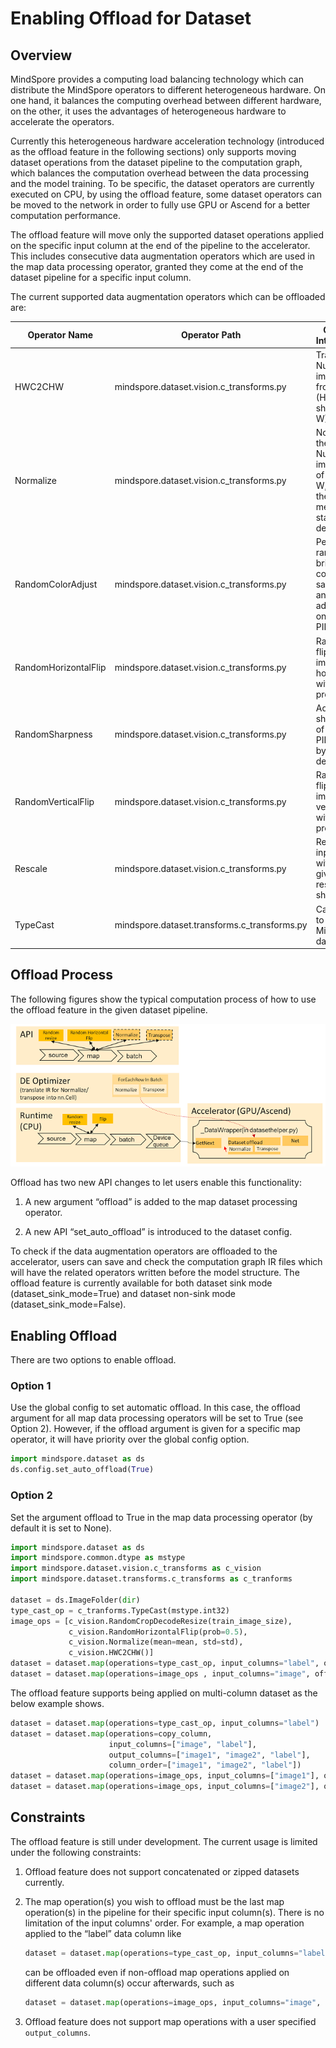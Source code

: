 # Enabling Offload for Dataset

## Overview

MindSpore provides a computing load balancing technology which can distribute the MindSpore operators to different heterogeneous hardware. On one hand, it balances the computing overhead between different hardware, on the other, it uses the advantages of heterogeneous hardware to accelerate the operators.

Currently this heterogeneous hardware acceleration technology (introduced as the offload feature in the following sections) only supports moving dataset operations from the dataset pipeline to the computation graph, which balances the computation overhead between the data processing and the model training. To be specific, the dataset operators are currently executed on CPU, by using the offload feature, some dataset operators can be moved to the network in order to fully use GPU or Ascend for a better computation performance.

The offload feature will move only the supported dataset operations applied on the specific input column at the end of the pipeline to the accelerator. This includes consecutive data augmentation operators which are used in the map data processing operator, granted they come at the end of the dataset pipeline for a specific input column.

The current supported data augmentation operators which can be offloaded are:

| Operator Name        | Operator Path                                | Operator Introduction                                                                               |
| -------------------- | -------------------------------------------- | --------------------------------------------------------------------------------------------------- |
| HWC2CHW              | mindspore.dataset.vision.c_transforms.py     | Transpose a Numpy image array from shape (H, W, C) to shape (C, H, W)                               |
| Normalize            | mindspore.dataset.vision.c_transforms.py     | Normalize the input Numpy image array of shape (H, W, C) with the given mean and standard deviation |
| RandomColorAdjust    | mindspore.dataset.vision.c_transforms.py     | Perform a random brightness, contrast, saturation, and hue adjustment on the input PIL image        |
| RandomHorizontalFlip | mindspore.dataset.vision.c_transforms.py     | Randomly flip the input image horizontally with a given probability                                 |
| RandomSharpness      | mindspore.dataset.vision.c_transforms.py     | Adjust the sharpness of the input PIL Image by a random degree                                      |
| RandomVerticalFlip   | mindspore.dataset.vision.c_transforms.py     | Randomly flip the input image vertically with a given probability                                   |
| Rescale              | mindspore.dataset.vision.c_transforms.py     | Rescale the input image with the given rescale and shift                                            |
| TypeCast             | mindspore.dataset.transforms.c_transforms.py | Cast tensor to a given MindSpore data type                                                          |

## Offload Process

The following figures show the typical computation process of how to use the offload feature in the given dataset pipeline.

![offload](images/offload_process.PNG)

Offload has two new API changes to let users enable this functionality:

1. A new argument “offload” is added to the map dataset processing operator.

2. A new API “set_auto_offload” is introduced to the dataset config.

To check if the data augmentation operators are offloaded to the accelerator, users can save and check the computation graph IR files which will have the related operators written before the model structure. The offload feature is currently available for both dataset sink mode (dataset_sink_mode=True) and dataset non-sink mode (dataset_sink_mode=False).

## Enabling Offload

There are two options to enable offload.  

### Option 1

Use the global config to set automatic offload. In this case, the offload argument for all map data processing operators will be set to True (see Option 2). However, if the offload argument is given for a specific map operator, it will have priority over the global config option.

```python
import mindspore.dataset as ds
ds.config.set_auto_offload(True)
```

### Option 2

Set the argument offload to True in the map data processing operator (by default it is set to None).  

```python
import mindspore.dataset as ds
import mindspore.common.dtype as mstype
import mindspore.dataset.vision.c_transforms as c_vision
import mindspore.dataset.transforms.c_transforms as c_tranforms

dataset = ds.ImageFolder(dir)
type_cast_op = c_tranforms.TypeCast(mstype.int32)
image_ops = [c_vision.RandomCropDecodeResize(train_image_size),
             c_vision.RandomHorizontalFlip(prob=0.5),
             c_vision.Normalize(mean=mean, std=std),
             c_vision.HWC2CHW()]
dataset = dataset.map(operations=type_cast_op, input_columns="label", offload=True)
dataset = dataset.map(operations=image_ops , input_columns="image", offload=True)
```

The offload feature supports being applied on multi-column dataset as the below example shows.

```python
dataset = dataset.map(operations=type_cast_op, input_columns="label")
dataset = dataset.map(operations=copy_column,
                      input_columns=["image", "label"],
                      output_columns=["image1", "image2", "label"],
                      column_order=["image1", "image2", "label"])
dataset = dataset.map(operations=image_ops, input_columns=["image1"], offload=True)
dataset = dataset.map(operations=image_ops, input_columns=["image2"], offload=True)
```

## Constraints

The offload feature is still under development. The current usage is limited under the following constraints:

1. Offload feature does not support concatenated or zipped datasets currently.  

2. The map operation(s) you wish to offload must be the last map operation(s) in the pipeline for their specific input column(s). There is no limitation of the input columns' order. For example, a map operation applied to the “label” data column like

    ```python
    dataset = dataset.map(operations=type_cast_op, input_columns="label", offload=True)
    ```

    can be offloaded even if non-offload map operations applied on different data column(s) occur afterwards, such as

    ```python
    dataset = dataset.map(operations=image_ops, input_columns="image", offload=False)
    ```

3. Offload feature does not support map operations with a user specified `output_columns`.
